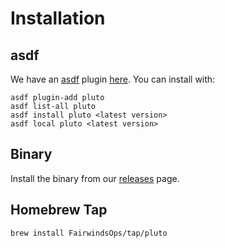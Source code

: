 # Installation

## asdf

We have an [asdf](https://asdf-vm.com/#/) plugin [here](https://github.com/FairwindsOps/asdf-pluto). You can install with:

```
asdf plugin-add pluto
asdf list-all pluto
asdf install pluto <latest version>
asdf local pluto <latest version>
```

## Binary

Install the binary from our [releases](https://github.com/FairwindsOps/pluto/releases) page.

## Homebrew Tap

```
brew install FairwindsOps/tap/pluto
```
